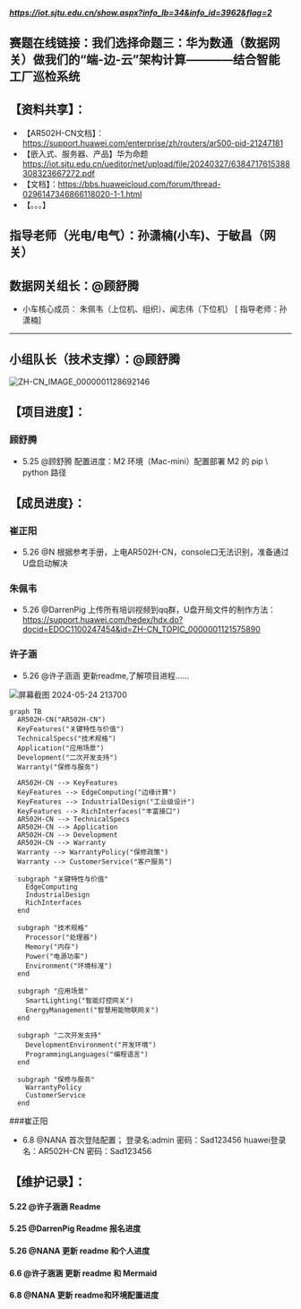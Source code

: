 
##### https://iot.sjtu.edu.cn/show.aspx?info_lb=34&info_id=3962&flag=2

## 赛题在线链接：我们选择命题三：华为数通（数据网关）做我们的“端-边-云”架构计算————结合智能工厂巡检系统


## 【资料共享】：
- 【AR502H-CN文档】：https://support.huawei.com/enterprise/zh/routers/ar500-pid-21247181
- 【嵌入式、服务器、产品】华为命题 https://iot.sjtu.edu.cn/ueditor/net/upload/file/20240327/6384717615388308323667272.pdf
- 【文档】：https://bbs.huaweicloud.com/forum/thread-0296147346866118020-1-1.html
- 【。。。】


## 指导老师（光电/电气）：孙潇楠(小车)、于敏昌（网关）
数据网关组长：@顾舒腾
-- 

- 小车核心成员：
朱佩韦（上位机、组织）、闻志伟（下位机）
[ 指导老师：孙潇楠]
---
## 小组队长（技术支撑）：@顾舒腾
![ZH-CN_IMAGE_0000001128692146](https://github.com/Darrenpig/new_energy_coder_club/assets/121377489/f96deabf-d2ad-4f49-ae67-1429fe083967)
## 【项目进度】：
### 顾舒腾
- 5.25 @顾舒腾 配置进度：M2 环境（Mac-mini）配置部署 M2 的 pip \ python 路径

## 【成员进度}：

### 崔正阳
- 5.26 @N 根据参考手册，上电AR502H-CN，console口无法识别，准备通过U盘启动解决
### 朱佩韦
- 5.26 @DarrenPig 上传所有培训视频到qq群，U盘开局文件的制作方法： https://support.huawei.com/hedex/hdx.do?docid=EDOC1100247454&id=ZH-CN_TOPIC_0000001121575890
### 许子涵
- 5.26 @许子涵涵 更新readme,了解项目进程......

![屏幕截图 2024-05-24 213700](https://github.com/Darrenpig/new_energy_coder_club/assets/121377489/7d0ab8dd-dd18-4bd3-9dc0-f894d524487e)

```mermaid
graph TB  
  AR502H-CN("AR502H-CN")  
  KeyFeatures("关键特性与价值")  
  TechnicalSpecs("技术规格")  
  Application("应用场景")  
  Development("二次开发支持")  
  Warranty("保修与服务")  
  
  AR502H-CN --> KeyFeatures  
  KeyFeatures --> EdgeComputing("边缘计算")  
  KeyFeatures --> IndustrialDesign("工业级设计")  
  KeyFeatures --> RichInterfaces("丰富接口")  
  AR502H-CN --> TechnicalSpecs  
  AR502H-CN --> Application  
  AR502H-CN --> Development  
  AR502H-CN --> Warranty  
  Warranty --> WarrantyPolicy("保修政策")  
  Warranty --> CustomerService("客户服务")  
  
  subgraph "关键特性与价值"  
    EdgeComputing  
    IndustrialDesign  
    RichInterfaces  
  end  
  
  subgraph "技术规格"  
    Processor("处理器")  
    Memory("内存")  
    Power("电源功率")  
    Environment("环境标准")  
  end  
  
  subgraph "应用场景"  
    SmartLighting("智能灯控网关")  
    EnergyManagement("智慧用能物联网关")  
  end  
  
  subgraph "二次开发支持"  
    DevelopmentEnvironment("开发环境")  
    ProgrammingLanguages("编程语言")  
  end  
  
  subgraph "保修与服务"  
    WarrantyPolicy  
    CustomerService  
  end
```
###崔正阳
- 6.8 @NANA 首次登陆配置；
登录名:admin  密码：Sad123456
   huawei登录名：AR502H-CN  密码：Sad123456

## 【维护记录】：
#### 5.22 @许子涵涵 Readme
#### 5.25 @DarrenPig Readme 报名进度
#### 5.26 @NANA 更新 readme 和个人进度
#### 6.6  @许子涵涵 更新 readme 和 Mermaid
#### 6.8   @NANA 更新 readme和环境配置进度